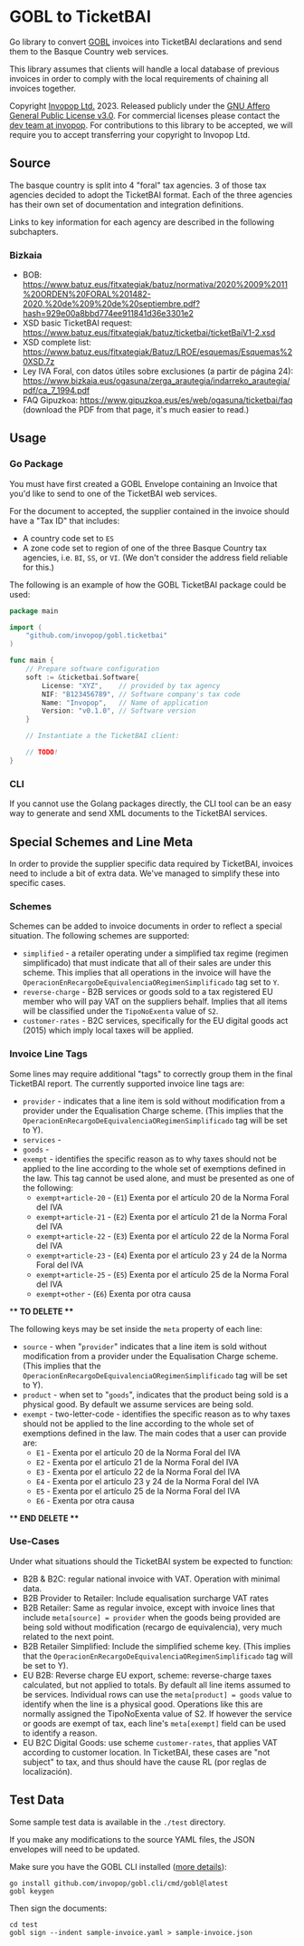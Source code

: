# GOBL to TicketBAI

Go library to convert [GOBL](https://github.com/invopop/gobl) invoices into TicketBAI declarations and send them to the Basque Country web services.

This library assumes that clients will handle a local database of previous invoices in order to comply with the local requirements of chaining all invoices together.

Copyright [Invopop Ltd.](https://invopop.com) 2023. Released publicly under the [GNU Affero General Public License v3.0](LICENSE). For commercial licenses please contact the [dev team at invopop](mailto:dev@invopop.com). For contributions to this library to be accepted, we will require you to accept transferring your copyright to Invopop Ltd.

## Source

The basque country is split into 4 "foral" tax agencies. 3 of those tax agencies decided to adopt the TicketBAI format. Each of the three agencies has their own set of documentation and integration definitions.

Links to key information for each agency are described in the following subchapters.

### Bizkaia

- BOB: https://www.batuz.eus/fitxategiak/batuz/normativa/2020%2009%2011%20ORDEN%20FORAL%201482-2020,%20de%209%20de%20septiembre.pdf?hash=929e00a8bbd774ee911841d36e3301e2
- XSD basic TicketBAI request: https://www.batuz.eus/fitxategiak/batuz/ticketbai/ticketBaiV1-2.xsd
- XSD complete list: https://www.batuz.eus/fitxategiak/Batuz/LROE/esquemas/Esquemas%20XSD.7z
- Ley IVA Foral, con datos útiles sobre exclusiones (a partir de página 24): https://www.bizkaia.eus/ogasuna/zerga_arautegia/indarreko_arautegia/pdf/ca_7_1994.pdf
- FAQ Gipuzkoa: https://www.gipuzkoa.eus/es/web/ogasuna/ticketbai/faq (download the PDF from that page, it's much easier to read.)

## Usage

### Go Package

You must have first created a GOBL Envelope containing an Invoice that you'd like to send to one of the TicketBAI web services.

For the document to accepted, the supplier contained in the invoice should have a "Tax ID" that includes:

- A country code set to `ES`
- A zone code set to region of one of the three Basque Country tax agencies, i.e. `BI`, `SS`, or `VI`. (We don't consider the address field reliable for this.)

The following is an example of how the GOBL TicketBAI package could be used:

```go
package main

import (
    "github.com/invopop/gobl.ticketbai"
)

func main {
	// Prepare software configuration
	soft := &ticketbai.Software{
		License: "XYZ",    // provided by tax agency
		NIF: "B123456789", // Software company's tax code
		Name: "Invopop",   // Name of application
		Version: "v0.1.0", // Software version
	}

	// Instantiate a the TicketBAI client:

	// TODO!
}
```

### CLI

If you cannot use the Golang packages directly, the CLI tool can be an easy way to generate and send XML documents to the TicketBAI services.

## Special Schemes and Line Meta

In order to provide the supplier specific data required by TicketBAI, invoices need to include a bit of extra data. We've managed to simplify these into specific cases.

### Schemes

Schemes can be added to invoice documents in order to reflect a special situation. The following schemes are supported:

- `simplified` - a retailer operating under a simplified tax regime (regimen simplificado) that must indicate that all of their sales are under this scheme. This implies that all operations in the invoice will have the `OperacionEnRecargoDeEquivalenciaORegimenSimplificado` tag set to `Y`.
- `reverse-charge` - B2B services or goods sold to a tax registered EU member who will pay VAT on the suppliers behalf. Implies that all items will be classified under the `TipoNoExenta` value of `S2`.
- `customer-rates` - B2C services, specifically for the EU digital goods act (2015) which imply local taxes will be applied.

### Invoice Line Tags

Some lines may require additional "tags" to correctly group them in the final TicketBAI report. The currently supported invoice line tags are:

- `provider` - indicates that a line item is sold without modification from a provider under the Equalisation Charge scheme. (This implies that the `OperacionEnRecargoDeEquivalenciaORegimenSimplificado` tag will be set to Y).
- `services` -
- `goods` -
- `exempt` - identifies the specific reason as to why taxes should not be applied to the line according to the whole set of exemptions defined in the law. This tag cannot be used alone, and must be presented as one of the following:
  - `exempt+article-20` - (`E1`) Exenta por el artículo 20 de la Norma Foral del IVA
  - `exempt+article-21` - (`E2`) Exenta por el artículo 21 de la Norma Foral del IVA
  - `exempt+article-22` - (`E3`) Exenta por el artículo 22 de la Norma Foral del IVA
  - `exempt+article-23` - (`E4`) Exenta por el artículo 23 y 24 de la Norma Foral del IVA
  - `exempt+article-25` - (`E5`) Exenta por el artículo 25 de la Norma Foral del IVA
  - `exempt+other` - (`E6`) Exenta por otra causa

\***\* TO DELETE \*\***

The following keys may be set inside the `meta` property of each line:

- `source` - when "`provider`" indicates that a line item is sold without modification from a provider under the Equalisation Charge scheme. (This implies that the `OperacionEnRecargoDeEquivalenciaORegimenSimplificado` tag will be set to Y).
- `product` - when set to "`goods`", indicates that the product being sold is a physical good. By default we assume services are being sold.
- `exempt` - two-letter-code - identifies the specific reason as to why taxes should not be applied to the line according to the whole set of exemptions defined in the law. The main codes that a user can provide are:
  - `E1` - Exenta por el artículo 20 de la Norma Foral del IVA
  - `E2` - Exenta por el artículo 21 de la Norma Foral del IVA
  - `E3` - Exenta por el artículo 22 de la Norma Foral del IVA
  - `E4` - Exenta por el artículo 23 y 24 de la Norma Foral del IVA
  - `E5` - Exenta por el artículo 25 de la Norma Foral del IVA
  - `E6` - Exenta por otra causa

\***\* END DELETE \*\***

### Use-Cases

Under what situations should the TicketBAI system be expected to function:

- B2B & B2C: regular national invoice with VAT. Operation with minimal data.
- B2B Provider to Retailer: Include equalisation surcharge VAT rates
- B2B Retailer: Same as regular invoice, except with invoice lines that include `meta[source] = provider` when the goods being provided are being sold without modification (recargo de equivalencia), very much related to the next point.
- B2B Retailer Simplified: Include the simplified scheme key. (This implies that the `OperacionEnRecargoDeEquivalenciaORegimenSimplificado` tag will be set to Y).
- EU B2B: Reverse charge EU export, scheme: reverse-charge taxes calculated, but not applied to totals. By default all line items assumed to be services. Individual rows can use the `meta[product] = goods` value to identify when the line is a physical good. Operations like this are normally assigned the TipoNoExenta value of S2. If however the service or goods are exempt of tax, each line's `meta[exempt]` field can be used to identify a reason.
- EU B2C Digital Goods: use scheme `customer-rates`, that applies VAT according to customer location. In TicketBAI, these cases are "not subject" to tax, and thus should have the cause RL (por reglas de localización).

## Test Data

Some sample test data is available in the `./test` directory.

If you make any modifications to the source YAML files, the JSON envelopes will need to be updated.

Make sure you have the GOBL CLI installed ([more details](https://docs.gobl.org/quick-start/cli)):

```
go install github.com/invopop/gobl.cli/cmd/gobl@latest
gobl keygen
```

Then sign the documents:

```
cd test
gobl sign --indent sample-invoice.yaml > sample-invoice.json
```
